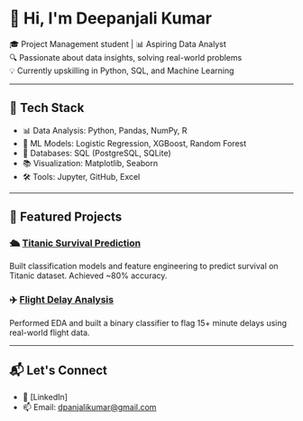 # 👋 Hi, I'm Deepanjali Kumar

🎓 Project Management student | 📊 Aspiring Data Analyst  
🔍 Passionate about data insights, solving real-world problems  
💡 Currently upskilling in Python, SQL, and Machine Learning

---

## 🔧 Tech Stack
- 📊 Data Analysis: Python, Pandas, NumPy, R
- 🧠 ML Models: Logistic Regression, XGBoost, Random Forest
- 💾 Databases: SQL (PostgreSQL, SQLite)
- 📚 Visualization: Matplotlib, Seaborn
- 🛠️ Tools: Jupyter, GitHub, Excel

---

## 📌 Featured Projects

### 🛳️ [Titanic Survival Prediction](https://github.com/dpanjali/titanic-survival-prediction)
Built classification models and feature engineering to predict survival on Titanic dataset. Achieved ~80% accuracy.

### ✈️ [Flight Delay Analysis](https://github.com/dpanjali/flight-delay-analysis)
Performed EDA and built a binary classifier to flag 15+ minute delays using real-world flight data.

---

## 📬 Let's Connect

- 💼 [LinkedIn]
- 📫 Email: dpanjalikumar@gmail.com
